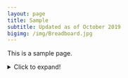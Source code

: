 ```yaml
---
layout: page
title: Sample
subtitle: Updated as of October 2019
bigimg: /img/Breadboard.jpg
---
```


This is a sample page.

<details>
  <summary>Click to expand!</summary>
  
  ## Heading
  1. A numbered
  2. list
     * With some
     * Sub bullets
</details>
